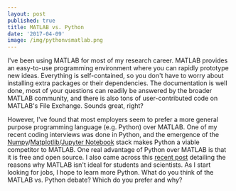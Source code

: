 ```yaml
---
layout: post
published: true
title: MATLAB vs. Python
date: '2017-04-09'
image: /img/pythonvsmatlab.png
---
```


<!---
<p align="center">
  <img src="http://brianhhu.github.io/img/pythonvsmatlab.png"><br />
  <em>Source: <a href="http://www.pyzo.org/python_vs_matlab.html">http://www.pyzo.org/python_vs_matlab.html</a></em>
</p>
-->

I've been using MATLAB for most of my research career. MATLAB provides an easy-to-use programming environment where you can rapidly prototype new ideas. Everything is self-contained, so you don't have to worry about installing extra packages or their dependencies. The documentation is well done, most of your questions can readily be answered by the broader MATLAB community, and there is also tons of user-contributed code on MATLAB's File Exchange. Sounds great, right?

However, I've found that most employers seem to prefer a more general purpose programming language (e.g. Python) over MATLAB. One of my recent coding interviews was done in Python, and the emergence of the [Numpy](http://www.numpy.org/)/[Matplotlib](http://matplotlib.org/)/[Jupyter Notebook](http://jupyter.org/) stack makes Python a viable competitor to MATLAB. One real advantage of Python over MATLAB is that it is free and open source. I also came across this [recent post](http://neuroplausible.com/matlab) detailing the reasons why MATLAB isn't ideal for students and scientists. As I start looking for jobs, I hope to learn more Python. What do you think of the MATLAB vs. Python debate? Which do you prefer and why?
